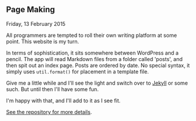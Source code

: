 Page Making
-------------
  Friday, 13 February 2015

All programmers are tempted to roll their own writing platform at some point. This website is my turn.

In terms of sophistication, it sits somewhere between WordPress and a pencil. The app will read Markdown files from a folder called 'posts',
and then spit out an index page. Posts are ordered by date. No special syntax, it simply uses `util.format()` for placement in a template file.

Give me a little while and I'll see the light and switch over to [Jekyll](http://jekyllrb.com) or some such. But until then I'll have some fun.

I'm happy with that, and I'll add to it as I see fit.

[See the repository for more details](https://github.com/colw/colw.github.io/).
